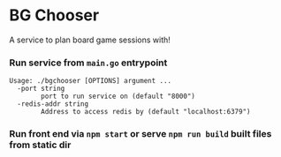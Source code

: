# BG Chooser

A service to plan board game sessions with!

### Run service from `main.go` entrypoint
```
Usage: ./bgchooser [OPTIONS] argument ...
  -port string
        port to run service on (default "8000")
  -redis-addr string
        Address to access redis by (default "localhost:6379")
```

### Run front end via `npm start` or serve `npm run build` built files from static dir
